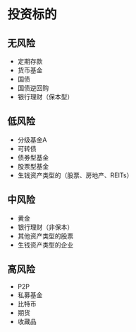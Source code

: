 # 投资标的

## 无风险

* 定期存款
* 货币基金
* 国债
* 国债逆回购
* 银行理财（保本型）

## 低风险

* 分级基金A
* 可转债
* 债券型基金
* 股票型基金
* 生钱资产类型的（股票、房地产、REITs）

## 中风险

* 黄金
* 银行理财（非保本）
* 其他资产类型的股票
* 生钱资产类型的企业

## 高风险

* P2P
* 私募基金
* 比特币
* 期货
* 收藏品
